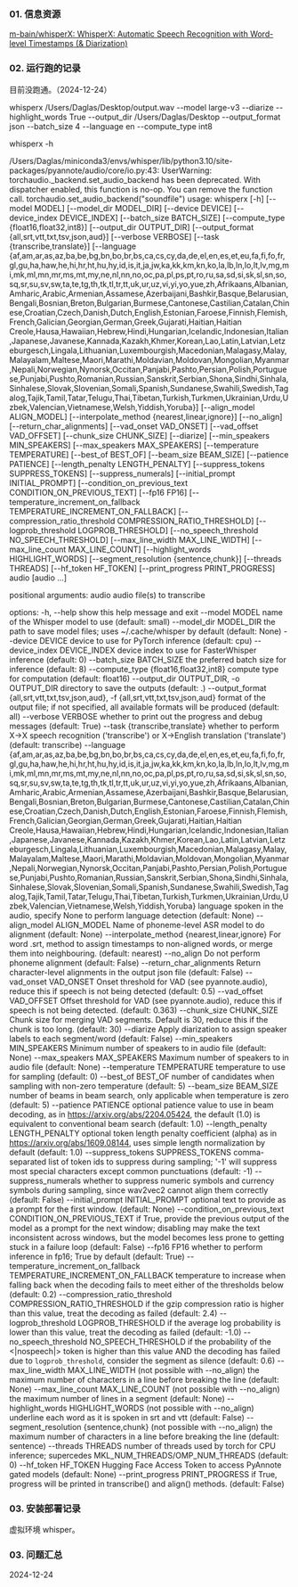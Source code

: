 ### 01. 信息资源

[m-bain/whisperX: WhisperX: Automatic Speech Recognition with Word-level Timestamps (& Diarization)](https://github.com/m-bain/whisperX?tab=readme-ov-file)

### 02. 运行跑的记录

目前没跑通。（2024-12-24）

whisperx /Users/Daglas/Desktop/output.wav  --model large-v3 --diarize --highlight_words True --output_dir /Users/Daglas/Desktop --output_format json --batch_size 4 --language en --compute_type int8



whisperx -h

/Users/Daglas/miniconda3/envs/whisper/lib/python3.10/site-packages/pyannote/audio/core/io.py:43: UserWarning: torchaudio._backend.set_audio_backend has been deprecated. With dispatcher enabled, this function is no-op. You can remove the function call.
  torchaudio.set_audio_backend("soundfile")
usage: whisperx [-h] [--model MODEL] [--model_dir MODEL_DIR] [--device DEVICE] [--device_index DEVICE_INDEX] [--batch_size BATCH_SIZE] [--compute_type {float16,float32,int8}]
                [--output_dir OUTPUT_DIR] [--output_format {all,srt,vtt,txt,tsv,json,aud}] [--verbose VERBOSE] [--task {transcribe,translate}]
                [--language {af,am,ar,as,az,ba,be,bg,bn,bo,br,bs,ca,cs,cy,da,de,el,en,es,et,eu,fa,fi,fo,fr,gl,gu,ha,haw,he,hi,hr,ht,hu,hy,id,is,it,ja,jw,ka,kk,km,kn,ko,la,lb,ln,lo,lt,lv,mg,mi,mk,ml,mn,mr,ms,mt,my,ne,nl,nn,no,oc,pa,pl,ps,pt,ro,ru,sa,sd,si,sk,sl,sn,so,sq,sr,su,sv,sw,ta,te,tg,th,tk,tl,tr,tt,uk,ur,uz,vi,yi,yo,yue,zh,Afrikaans,Albanian,Amharic,Arabic,Armenian,Assamese,Azerbaijani,Bashkir,Basque,Belarusian,Bengali,Bosnian,Breton,Bulgarian,Burmese,Cantonese,Castilian,Catalan,Chinese,Croatian,Czech,Danish,Dutch,English,Estonian,Faroese,Finnish,Flemish,French,Galician,Georgian,German,Greek,Gujarati,Haitian,Haitian Creole,Hausa,Hawaiian,Hebrew,Hindi,Hungarian,Icelandic,Indonesian,Italian,Japanese,Javanese,Kannada,Kazakh,Khmer,Korean,Lao,Latin,Latvian,Letzeburgesch,Lingala,Lithuanian,Luxembourgish,Macedonian,Malagasy,Malay,Malayalam,Maltese,Maori,Marathi,Moldavian,Moldovan,Mongolian,Myanmar,Nepali,Norwegian,Nynorsk,Occitan,Panjabi,Pashto,Persian,Polish,Portuguese,Punjabi,Pushto,Romanian,Russian,Sanskrit,Serbian,Shona,Sindhi,Sinhala,Sinhalese,Slovak,Slovenian,Somali,Spanish,Sundanese,Swahili,Swedish,Tagalog,Tajik,Tamil,Tatar,Telugu,Thai,Tibetan,Turkish,Turkmen,Ukrainian,Urdu,Uzbek,Valencian,Vietnamese,Welsh,Yiddish,Yoruba}]
                [--align_model ALIGN_MODEL] [--interpolate_method {nearest,linear,ignore}] [--no_align] [--return_char_alignments] [--vad_onset VAD_ONSET]
                [--vad_offset VAD_OFFSET] [--chunk_size CHUNK_SIZE] [--diarize] [--min_speakers MIN_SPEAKERS] [--max_speakers MAX_SPEAKERS] [--temperature TEMPERATURE]
                [--best_of BEST_OF] [--beam_size BEAM_SIZE] [--patience PATIENCE] [--length_penalty LENGTH_PENALTY] [--suppress_tokens SUPPRESS_TOKENS] [--suppress_numerals]
                [--initial_prompt INITIAL_PROMPT] [--condition_on_previous_text CONDITION_ON_PREVIOUS_TEXT] [--fp16 FP16]
                [--temperature_increment_on_fallback TEMPERATURE_INCREMENT_ON_FALLBACK] [--compression_ratio_threshold COMPRESSION_RATIO_THRESHOLD]
                [--logprob_threshold LOGPROB_THRESHOLD] [--no_speech_threshold NO_SPEECH_THRESHOLD] [--max_line_width MAX_LINE_WIDTH] [--max_line_count MAX_LINE_COUNT]
                [--highlight_words HIGHLIGHT_WORDS] [--segment_resolution {sentence,chunk}] [--threads THREADS] [--hf_token HF_TOKEN] [--print_progress PRINT_PROGRESS]
                audio [audio ...]

positional arguments:
  audio                 audio file(s) to transcribe

options:
  -h, --help            show this help message and exit
  --model MODEL         name of the Whisper model to use (default: small)
  --model_dir MODEL_DIR
                        the path to save model files; uses ~/.cache/whisper by default (default: None)
  --device DEVICE       device to use for PyTorch inference (default: cpu)
  --device_index DEVICE_INDEX
                        device index to use for FasterWhisper inference (default: 0)
  --batch_size BATCH_SIZE
                        the preferred batch size for inference (default: 8)
  --compute_type {float16,float32,int8}
                        compute type for computation (default: float16)
  --output_dir OUTPUT_DIR, -o OUTPUT_DIR
                        directory to save the outputs (default: .)
  --output_format {all,srt,vtt,txt,tsv,json,aud}, -f {all,srt,vtt,txt,tsv,json,aud}
                        format of the output file; if not specified, all available formats will be produced (default: all)
  --verbose VERBOSE     whether to print out the progress and debug messages (default: True)
  --task {transcribe,translate}
                        whether to perform X->X speech recognition ('transcribe') or X->English translation ('translate') (default: transcribe)
  --language {af,am,ar,as,az,ba,be,bg,bn,bo,br,bs,ca,cs,cy,da,de,el,en,es,et,eu,fa,fi,fo,fr,gl,gu,ha,haw,he,hi,hr,ht,hu,hy,id,is,it,ja,jw,ka,kk,km,kn,ko,la,lb,ln,lo,lt,lv,mg,mi,mk,ml,mn,mr,ms,mt,my,ne,nl,nn,no,oc,pa,pl,ps,pt,ro,ru,sa,sd,si,sk,sl,sn,so,sq,sr,su,sv,sw,ta,te,tg,th,tk,tl,tr,tt,uk,ur,uz,vi,yi,yo,yue,zh,Afrikaans,Albanian,Amharic,Arabic,Armenian,Assamese,Azerbaijani,Bashkir,Basque,Belarusian,Bengali,Bosnian,Breton,Bulgarian,Burmese,Cantonese,Castilian,Catalan,Chinese,Croatian,Czech,Danish,Dutch,English,Estonian,Faroese,Finnish,Flemish,French,Galician,Georgian,German,Greek,Gujarati,Haitian,Haitian Creole,Hausa,Hawaiian,Hebrew,Hindi,Hungarian,Icelandic,Indonesian,Italian,Japanese,Javanese,Kannada,Kazakh,Khmer,Korean,Lao,Latin,Latvian,Letzeburgesch,Lingala,Lithuanian,Luxembourgish,Macedonian,Malagasy,Malay,Malayalam,Maltese,Maori,Marathi,Moldavian,Moldovan,Mongolian,Myanmar,Nepali,Norwegian,Nynorsk,Occitan,Panjabi,Pashto,Persian,Polish,Portuguese,Punjabi,Pushto,Romanian,Russian,Sanskrit,Serbian,Shona,Sindhi,Sinhala,Sinhalese,Slovak,Slovenian,Somali,Spanish,Sundanese,Swahili,Swedish,Tagalog,Tajik,Tamil,Tatar,Telugu,Thai,Tibetan,Turkish,Turkmen,Ukrainian,Urdu,Uzbek,Valencian,Vietnamese,Welsh,Yiddish,Yoruba}
                        language spoken in the audio, specify None to perform language detection (default: None)
  --align_model ALIGN_MODEL
                        Name of phoneme-level ASR model to do alignment (default: None)
  --interpolate_method {nearest,linear,ignore}
                        For word .srt, method to assign timestamps to non-aligned words, or merge them into neighbouring. (default: nearest)
  --no_align            Do not perform phoneme alignment (default: False)
  --return_char_alignments
                        Return character-level alignments in the output json file (default: False)
  --vad_onset VAD_ONSET
                        Onset threshold for VAD (see pyannote.audio), reduce this if speech is not being detected (default: 0.5)
  --vad_offset VAD_OFFSET
                        Offset threshold for VAD (see pyannote.audio), reduce this if speech is not being detected. (default: 0.363)
  --chunk_size CHUNK_SIZE
                        Chunk size for merging VAD segments. Default is 30, reduce this if the chunk is too long. (default: 30)
  --diarize             Apply diarization to assign speaker labels to each segment/word (default: False)
  --min_speakers MIN_SPEAKERS
                        Minimum number of speakers to in audio file (default: None)
  --max_speakers MAX_SPEAKERS
                        Maximum number of speakers to in audio file (default: None)
  --temperature TEMPERATURE
                        temperature to use for sampling (default: 0)
  --best_of BEST_OF     number of candidates when sampling with non-zero temperature (default: 5)
  --beam_size BEAM_SIZE
                        number of beams in beam search, only applicable when temperature is zero (default: 5)
  --patience PATIENCE   optional patience value to use in beam decoding, as in https://arxiv.org/abs/2204.05424, the default (1.0) is equivalent to conventional beam search
                        (default: 1.0)
  --length_penalty LENGTH_PENALTY
                        optional token length penalty coefficient (alpha) as in https://arxiv.org/abs/1609.08144, uses simple length normalization by default (default: 1.0)
  --suppress_tokens SUPPRESS_TOKENS
                        comma-separated list of token ids to suppress during sampling; '-1' will suppress most special characters except common punctuations (default: -1)
  --suppress_numerals   whether to suppress numeric symbols and currency symbols during sampling, since wav2vec2 cannot align them correctly (default: False)
  --initial_prompt INITIAL_PROMPT
                        optional text to provide as a prompt for the first window. (default: None)
  --condition_on_previous_text CONDITION_ON_PREVIOUS_TEXT
                        if True, provide the previous output of the model as a prompt for the next window; disabling may make the text inconsistent across windows, but the model
                        becomes less prone to getting stuck in a failure loop (default: False)
  --fp16 FP16           whether to perform inference in fp16; True by default (default: True)
  --temperature_increment_on_fallback TEMPERATURE_INCREMENT_ON_FALLBACK
                        temperature to increase when falling back when the decoding fails to meet either of the thresholds below (default: 0.2)
  --compression_ratio_threshold COMPRESSION_RATIO_THRESHOLD
                        if the gzip compression ratio is higher than this value, treat the decoding as failed (default: 2.4)
  --logprob_threshold LOGPROB_THRESHOLD
                        if the average log probability is lower than this value, treat the decoding as failed (default: -1.0)
  --no_speech_threshold NO_SPEECH_THRESHOLD
                        if the probability of the <|nospeech|> token is higher than this value AND the decoding has failed due to `logprob_threshold`, consider the segment as
                        silence (default: 0.6)
  --max_line_width MAX_LINE_WIDTH
                        (not possible with --no_align) the maximum number of characters in a line before breaking the line (default: None)
  --max_line_count MAX_LINE_COUNT
                        (not possible with --no_align) the maximum number of lines in a segment (default: None)
  --highlight_words HIGHLIGHT_WORDS
                        (not possible with --no_align) underline each word as it is spoken in srt and vtt (default: False)
  --segment_resolution {sentence,chunk}
                        (not possible with --no_align) the maximum number of characters in a line before breaking the line (default: sentence)
  --threads THREADS     number of threads used by torch for CPU inference; supercedes MKL_NUM_THREADS/OMP_NUM_THREADS (default: 0)
  --hf_token HF_TOKEN   Hugging Face Access Token to access PyAnnote gated models (default: None)
  --print_progress PRINT_PROGRESS
                        if True, progress will be printed in transcribe() and align() methods. (default: False)

### 03. 安装部署记录

虚拟环境 whisper。

### 03. 问题汇总

2024-12-24



